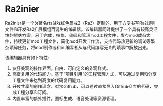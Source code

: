 # Ra2inier

Ra2inier是一个为著名rts游戏红色警戒2（Ra2）定制的、用于方便书写Ra2规则文件和开发Ra2扩展模组而诞生的编辑器。该编辑器同时提供了一个具有较高灵活性的解决方案，用于完成，抽象、组织和管理mod工程文件，发布mod成品文件，持续更新mod工程文件，简化mod开发工作流，支持代码热更新的调试等繁杂琐碎任务，将mod制作者和ini编写者从与代码编写无关的琐事中解放出来。

该编辑器具有如下特性:

1. 友好美观的操作界面。自由、可自定义的外观样式。
2. 高度复用的代码能力。基于“项目引用”的工程管理方式，可以通过复用和分享工程文件来达到高度的代码复用能力。
3. 开放共享的创作理念。对接Github，可以通过直接导入Github仓库的代码，完成工程分享和订阅。
4. 内置丰富的额外插件。图标生成、语音处理等资源管理。

